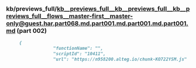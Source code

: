 ### kb/previews_full/kb__previews_full__kb__previews_full__kb__previews_full__flows__master-first__master-only@guest.har.part068.md.part001.md.part001.md.part001.md (part 002)

```md
     {
                  "functionName": "",
                  "scriptId": "10411",
                  "url": "https://n958200.alteg.io/chunk-KO722YSM.js"
```

```
